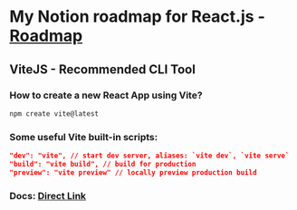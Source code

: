 
# My Notion roadmap for React.js - [Roadmap](https://jhonatapolito.notion.site/eff3e40cd7fb41a2a7f27c84899f9228?v=d979239b2c0744af8fd45228550ef199&pvs=4)


## ViteJS - Recommended CLI Tool

### How to create a new React App using Vite?

```bash
npm create vite@latest
```

### Some useful Vite built-in scripts:

```json
"dev": "vite", // start dev server, aliases: `vite dev`, `vite serve`
"build": "vite build", // build for production
"preview": "vite preview" // locally preview production build
```

### Docs: [Direct Link](https://vitejs.dev/guide/)

### 